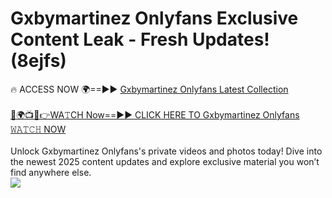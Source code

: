 # Gxbymartinez Onlyfans Exclusive Content Leak - Fresh Updates! (8ejfs)

🔥 ACCESS NOW 🌍==►► <a href="https://tinyurl.com/kvy9nzfs" rel="nofollow">Gxbymartinez Onlyfans Latest Collection</a>
<br><br>
[🔴🌍📺📱👉WA𝚃CH Now==►► CLICK HERE TO Gxbymartinez Onlyfans 𝚆𝙰𝚃𝙲𝙷 NOW](https://tinyurl.com/kvy9nzfs)
<br><br>
Unlock Gxbymartinez Onlyfans's private videos and photos today! Dive into the newest 2025 content updates and explore exclusive material you won’t find anywhere else.
<br>
<a href="https://tinyurl.com/kvy9nzfs" rel="nofollow" data-target="animated-image.originalLink"><img src="https://camo.githubusercontent.com/8a4f000d20f83aca3bf7ec5f350d767afa0574a8a352519fd8cfa583a6f93a33/68747470733a2f2f692e696d6775722e636f6d2f644a486b345a712e676966" data-canonical-src="https://i.imgur.com/dJHk4Zq.gif" style="max-width: 100%; display: inline-block;" data-target="animated-image.originalImage"></a>
<br>
